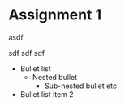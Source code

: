 # Assignment 1


asdf

sdf
sdf
sdf

* Bullet list
  * Nested bullet
    * Sub-nested bullet etc
* Bullet list item 2
